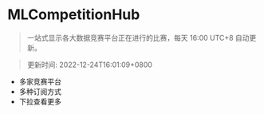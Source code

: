 # MLCompetitionHub

> 一站式显示各大数据竞赛平台正在进行的比赛，每天 16:00 UTC+8 自动更新。
  
> 更新时间: 2022-12-24T16:01:09+0800 

* 多家竞赛平台
* 多种订阅方式
* 下拉查看更多